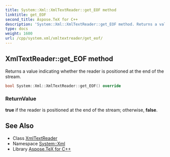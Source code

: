 ```yaml
---
title: System::Xml::XmlTextReader::get_EOF method
linktitle: get_EOF
second_title: Aspose.TeX for C++
description: 'System::Xml::XmlTextReader::get_EOF method. Returns a value indicating whether the reader is positioned at the end of the stream in C++.'
type: docs
weight: 1600
url: /cpp/system.xml/xmltextreader/get_eof/
---
```

## XmlTextReader::get_EOF method


Returns a value indicating whether the reader is positioned at the end of the stream.

```cpp
bool System::Xml::XmlTextReader::get_EOF() override
```


### ReturnValue

**true** if the reader is positioned at the end of the stream; otherwise, **false**.

## See Also

* Class [XmlTextReader](../)
* Namespace [System::Xml](../../)
* Library [Aspose.TeX for C++](../../../)
